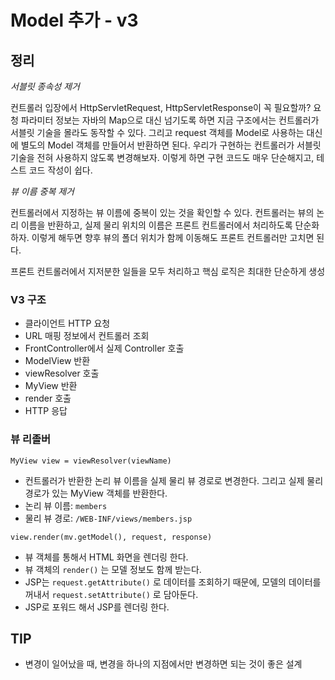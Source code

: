 # Model 추가 - v3

## 정리

*서블릿 종속성 제거*

컨트롤러 입장에서 HttpServletRequest, HttpServletResponse이 꼭 필요할까?
요청 파라미터 정보는 자바의 Map으로 대신 넘기도록 하면 지금 구조에서는 컨트롤러가 서블릿 기술을 몰라도 동작할 수 있다.
그리고 request 객체를 Model로 사용하는 대신에 별도의 Model 객체를 만들어서 반환하면 된다. 우리가 구현하는 컨트롤러가 서블릿 기술을 전혀 사용하지 않도록 변경해보자.
이렇게 하면 구현 코드도 매우 단순해지고, 테스트 코드 작성이 쉽다.

*뷰 이름 중복 제거*

컨트롤러에서 지정하는 뷰 이름에 중복이 있는 것을 확인할 수 있다.
컨트롤러는 뷰의 논리 이름을 반환하고, 실제 물리 위치의 이름은 프론트 컨트롤러에서 처리하도록 단순화 하자.
이렇게 해두면 향후 뷰의 폴더 위치가 함께 이동해도 프론트 컨트롤러만 고치면 된다.

프론트 컨트롤러에서 지저분한 일들을 모두 처리하고 핵심 로직은 최대한 단순하게 생성

### V3 구조

- 클라이언트 HTTP 요청
- URL 매핑 정보에서 컨트롤러 조회
- FrontController에서 실제 Controller 호출
- ModelView 반환
- viewResolver 호출
- MyView 반환
- render 호출
- HTTP 응답

### 뷰 리졸버

`MyView view = viewResolver(viewName)`
- 컨트롤러가 반환한 논리 뷰 이름을 실제 물리 뷰 경로로 변경한다. 그리고 실제 물리 경로가 있는 MyView 객체를 반환한다.
- 논리 뷰 이름: `members`
- 물리 뷰 경로: `/WEB-INF/views/members.jsp`

`view.render(mv.getModel(), request, response)`
- 뷰 객체를 통해서 HTML 화면을 렌더링 한다.
- 뷰 객체의 `render()` 는 모델 정보도 함께 받는다.
- JSP는 `request.getAttribute()` 로 데이터를 조회하기 때문에, 모델의 데이터를 꺼내서 `request.setAttribute()` 로 담아둔다.
- JSP로 포워드 해서 JSP를 렌더링 한다.

## TIP

- 변경이 일어났을 때, 변경을 하나의 지점에서만 변경하면 되는 것이 좋은 설계
